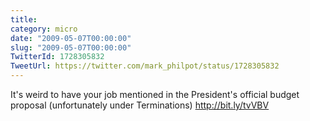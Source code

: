 ```yaml
---
title: 
category: micro
date: "2009-05-07T00:00:00"
slug: "2009-05-07T00:00:00"
TwitterId: 1728305832
TweetUrl: https://twitter.com/mark_philpot/status/1728305832
---
```


It's weird to have your job mentioned in the President's official budget
proposal (unfortunately under Terminations) http://bit.ly/tvVBV
